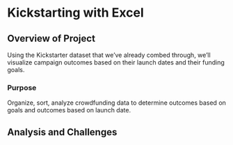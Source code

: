 # Kickstarting with Excel

## Overview of Project
Using the Kickstarter dataset that we’ve already combed through, we’ll visualize     campaign outcomes based on their launch dates and their funding goals.

### Purpose
Organize, sort, analyze crowdfunding data to determine outcomes based on goals and     outcomes based on launch date.
## Analysis and Challenges
